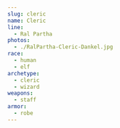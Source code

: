 ```yaml
---
slug: cleric
name: Cleric
line:
  - Ral Partha
photos:
  - ./RalPartha-Cleric-Dankel.jpg
race:
  - human
  - elf
archetype:
  - cleric
  - wizard
weapons:
  - staff
armor:
  - robe
---
```

